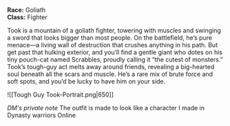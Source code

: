 **Race:** Goliath  
**Class:** Fighter

Took is a mountain of a goliath fighter, towering with muscles and swinging a sword that looks bigger than most people. On the battlefield, he’s pure menace—a living wall of destruction that crushes anything in his path. But get past that hulking exterior, and you’ll find a gentle giant who dotes on his tiny pouch-cat named Scrabbles, proudly calling it “the cutest of monsters.” Took’s tough-guy act melts away around friends, revealing a big-hearted soul beneath all the scars and muscle. He’s a rare mix of brute force and soft spots, and you’d be lucky to have him on your side.

![[Tough Guy Took-Portrait.png|650]]

*DM's private note*
The outfit is made to look like a character I made in Dynasty warriors Online